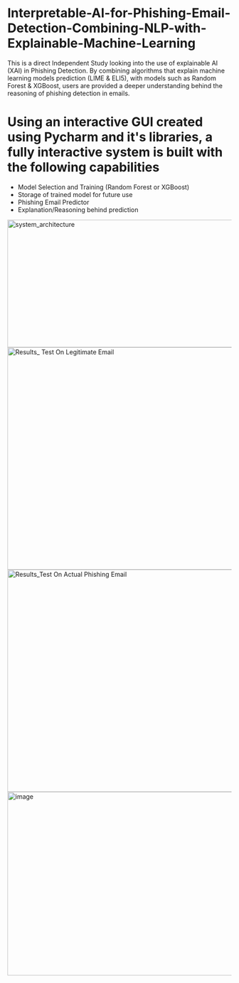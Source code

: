 # Interpretable-AI-for-Phishing-Email-Detection-Combining-NLP-with-Explainable-Machine-Learning
This is a direct Independent Study looking into the use of explainable AI (XAI) in Phishing Detection. By combining algorithms that explain machine learning models prediction (LIME &amp; ELI5), with models such as Random Forest &amp; XGBoost, users are provided a deeper understanding behind the reasoning of phishing detection in emails.

# Using an interactive GUI created using Pycharm and it's libraries, a fully interactive system is built with the following capabilities

  - Model Selection and Training (Random Forest or XGBoost)
  - Storage of trained model for future use
  - Phishing Email Predictor
  - Explanation/Reasoning behind prediction

<img width="536" height="287" alt="system_architecture" src="https://github.com/user-attachments/assets/a704a8c9-8f4b-4213-9762-75dbbbb1991d" />


<img width="640" height="500" alt="Results_ Test On Legitimate Email" src="https://github.com/user-attachments/assets/65b64f98-e977-4d3f-a6b7-101d3f3a42f9" />
<img width="650" height="500" alt="Results_Test On Actual Phishing Email" src="https://github.com/user-attachments/assets/91444a41-7147-4af3-9946-43f5532d3289" />

<img width="512" height="413" alt="image" src="https://github.com/user-attachments/assets/a448d651-1113-44e8-8135-522eeaca878b" />
